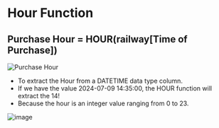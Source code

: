 # Hour Function 

## Purchase Hour = HOUR(railway[Time of Purchase])

![Purchase Hour](https://github.com/marialyk77/PowerBI_Code_Diary/assets/139682076/be189db8-d3b8-4c14-bcda-32544afda23f)


+ To extract the Hour from a DATETIME data type column.
+ If we have the value 2024-07-09 14:35:00, the HOUR function will extract the 14!
+ Because the hour is an integer value ranging from 0 to 23.

![image](https://github.com/marialyk77/PowerBI_Code_Diary/assets/139682076/2263ddf7-6ed3-4589-9c51-d832ef6773c0)
